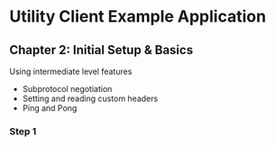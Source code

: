 Utility Client Example Application
==================================

Chapter 2: Initial Setup & Basics
---------------------------------

Using intermediate level features

- Subprotocol negotiation
- Setting and reading custom headers
- Ping and Pong

### Step 1

